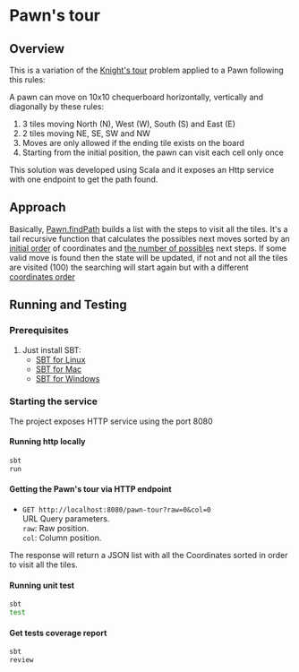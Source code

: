 # Pawn's tour

## Overview

This is a variation of the  [Knight's tour](https://en.wikipedia.org/wiki/Knight%27s_tour) problem applied to a Pawn following this rules:

A pawn can move on 10x10 chequerboard horizontally, vertically and diagonally by these rules:

 1) 3 tiles moving North (N), West (W), South (S) and East (E)
 2) 2 tiles moving NE, SE, SW and NW
 3) Moves are only allowed if the ending tile exists on the board
 4) Starting from the initial position, the pawn can visit each cell only once

This solution was developed using Scala and it exposes an Http service with one endpoint to get the path found.


## Approach 

Basically, [Pawn.findPath](https://github.com/simonmontanez/pawn-tour/blob/develop/src/main/scala/pawntour/domain/Pawn.scala#L18) 
builds a list with the steps to visit all the tiles. It's a tail recursive function that calculates the possibles next moves 
sorted by an [initial order](https://github.com/simonmontanez/pawn-tour/blob/develop/src/main/scala/pawntour/domain/Pawn.scala#L7) of coordinates and [the number of possibles](https://github.com/simonmontanez/pawn-tour/blob/develop/src/main/scala/pawntour/domain/Pawn.scala#L52) next steps. If some valid move is found then the state will be updated, 
if not and not all the tiles are visited (100) the searching will start again but with a different [coordinates order](https://github.com/simonmontanez/pawn-tour/blob/develop/src/main/scala/pawntour/domain/Pawn.scala#L31)

## Running and Testing

### Prerequisites

1. Just install SBT:
    * [SBT for Linux](http://www.scala-sbt.org/0.13/docs/Installing-sbt-on-Linux.html)
    * [SBT for Mac](http://www.scala-sbt.org/0.13/docs/Installing-sbt-on-Mac.html)
    * [SBT for Windows](http://www.scala-sbt.org/0.13/docs/Installing-sbt-on-Windows.html)
    
### Starting the service

The project exposes HTTP service using the port 8080

#### Running http locally

```bash
sbt
run
```
#### Getting the Pawn's tour via HTTP endpoint

* `GET http://localhost:8080/pawn-tour?raw=0&col=0`<br />
URL Query parameters.<br />
`raw`: Raw position.<br />
`col`: Column position.<br />


The response will return a JSON list with all the Coordinates sorted in order to visit all the tiles.


#### Running unit test

```bash
sbt
test
```

#### Get tests coverage report

```bash
sbt
review
```








